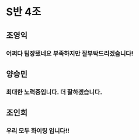 # S반 4조

## 조영익
### 어쩌다 팀장됐네요 부족하지만 잘부탁드리겠습니다!

## 양승민
### 최대한 노력중입니다. 더 잘하겠습니다. 

## 조인희
### 우리 모두 화이팅 입니다!!
